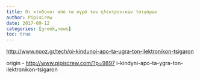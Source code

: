 ```yaml
---
title: Οι κίνδυνοι από τα υγρά των ηλεκτρονικών τσιγάρων
author: PipisCrew
date: 2017-09-12
categories: [greek,news]
toc: true
---
```


http://www.nooz.gr/tech/oi-kindunoi-apo-ta-ugra-ton-ilektronikon-tsigaron

origin - http://www.pipiscrew.com/?p=9897 i-kindyni-apo-ta-ygra-ton-ilektronikon-tsigaron